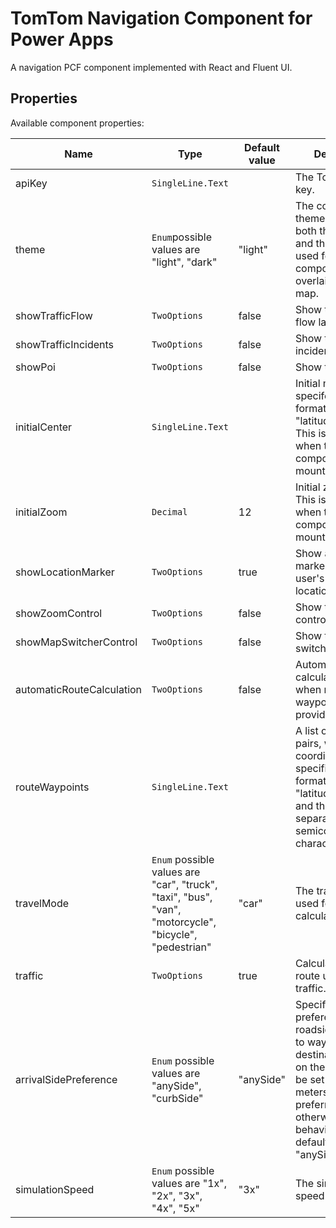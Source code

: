 # TomTom Navigation Component for Power Apps

A navigation PCF component implemented with React and Fluent UI.

## Properties

Available component properties:

| Name                      | Type                                                                                                   | Default value | Description                                                                                                                                                                                               |
| ------------------------- | ------------------------------------------------------------------------------------------------------ | ------------- | --------------------------------------------------------------------------------------------------------------------------------------------------------------------------------------------------------- |
| apiKey                    | `SingleLine.Text`                                                                                      |               | The TomTom API key.                                                                                                                                                                                       |
| theme                     | `Enum`possible values are "light", "dark"                                                              | "light"       | The componnent theme. Influences both the map style and the theme used for the components overlaid on the map.                                                                                            |
| showTrafficFlow           | `TwoOptions`                                                                                           | false         | Show the traffic flow layer.                                                                                                                                                                              |
| showTrafficIncidents      | `TwoOptions`                                                                                           | false         | Show the traffic incidents layer.                                                                                                                                                                         |
| showPoi                   | `TwoOptions`                                                                                           | false         | Show the POI layer.                                                                                                                                                                                       |
| initialCenter             | `SingleLine.Text`                                                                                      |               | Initial map center specifed in the format "latitude,longitude". This is set once when the component is mounted.                                                                                           |
| initialZoom               | `Decimal`                                                                                              | 12            | Initial zoom level. This is set once when the component is mounted.                                                                                                                                       |
| showLocationMarker        | `TwoOptions`                                                                                           | true          | Show a location marker for the user's current location.                                                                                                                                                   |
| showZoomControl           | `TwoOptions`                                                                                           | false         | Show the zoom control.                                                                                                                                                                                    |
| showMapSwitcherControl    | `TwoOptions`                                                                                           | false         | Show the map switcher control.                                                                                                                                                                            |
| automaticRouteCalculation | `TwoOptions`                                                                                           | false         | Automatically calculates a route when more than 1 waypoint is provided.                                                                                                                                   |
| routeWaypoints            | `SingleLine.Text`                                                                                      |               | A list of coordinate pairs, where each coordinate is specified in the format "latitude,longitude" and the pairs are separated with a semicolon character ";".                                             |
| travelMode                | `Enum` possible values are "car", "truck", "taxi", "bus", "van", "motorcycle", "bicycle", "pedestrian" | "car"         | The travel mode used for the route calculation.                                                                                                                                                           |
| traffic                   | `TwoOptions`                                                                                           | true          | Calculates the route using live traffic.                                                                                                                                                                  |
| arrivalSidePreference     | `Enum` possible values are "anySide", "curbSide"                                                       | "anySide"     | Specifies the preference of roadside on arrival to waypoints and destination. Stop on the road has to be set at least two meters to the preferred side, otherwise the behavior will default to "anySide". |
| simulationSpeed           | `Enum` possible values are "1x", "2x", "3x", "4x", "5x"                                                | "3x"          | The simulation speed.                                                                                                                                                                                     |
